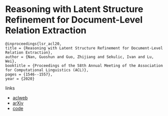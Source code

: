# Reasoning with Latent Structure Refinement for Document-Level Relation Extraction

```
@inproceedings{lsr_acl20,
title = {Reasoning with Latent Structure Refinement for Document-Level Relation Extraction},
author = {Nan, Guoshun and Guo, Zhijiang and Sekulic, Ivan and Lu, Wei},
booktitle = {Proceedings of the 58th Annual Meeting of the Association for Computational Linguistics (ACL)},
pages = {1546--1557},
year = {2020}
```

links
- [aclweb](https://www.aclweb.org/anthology/2020.acl-main.141/)
- [arXiv](https://arxiv.org/abs/2005.06312)
- [code](https://github.com/nanguoshun/LSR)
